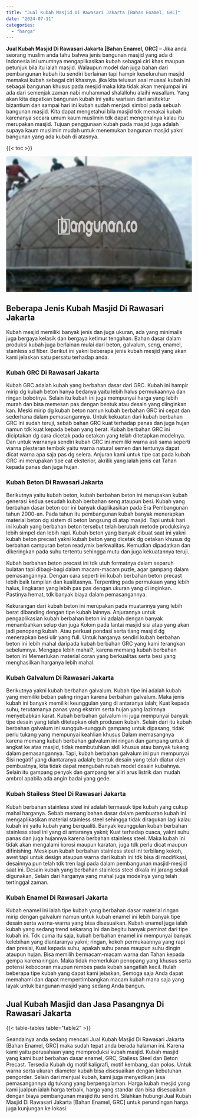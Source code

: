 ```yaml
---
title: "Jual Kubah Masjid Di Rawasari Jakarta [Bahan Enamel, GRC]"
date: "2024-07-11"
categories: 
  - "harga"
---
```


**Jual Kubah Masjid Di Rawasari Jakarta \[Bahan Enamel, GRC\]** – Jika anda seorang muslim anda tahu bahwa jenis bangunan masjid yang ada di Indonesia ini umumnya mengaplikasikan kubah sebagai ciri khas maupun petunjuk bila itu ialah masjid. Walaupun model dan juga bahan dari pembangunan kubah itu sendiri berlainan tapi hampir keseluruhan masjid memakai kubah sebagai ciri khasnya. jika kita telusuri asal muasal kubah ini sebagai bangunan khusus pada mesjid maka kita tidak akan menjumpai ini ada dari semenjak zaman nabi muhammad shalallohu alaihi wasallam. Yang akan kita dapatkan bangunan kubah ini yaitu warisan dari arsitektur bizantium dan sampai hari ini kubah sudah menjadi simbol pada sebuah bangunan masjid. Kita dapat mengetahui bila masjid tdk memakai kubah karenanya secara umum kaum muslimin tdk dapat mengenalnya kalau itu merupakan masjid. Tujuan penggunaan kubah pada masjid juga adalah supaya kaum muslimin mudah untuk menemukan bangunan masjid yakni bangunan yang ada kubah di atasnya.

{{< toc >}}

![Jual Kubah Masjid Di Rawasari Jakarta [Bahan Enamel, GRC]](/images/jual-kubah-masjid-15.png)

## Beberapa Jenis Kubah Masjid Di Rawasari Jakarta

Kubah mesjid memiliki banyak jenis dan juga ukuran, ada yang minimalis juga bergaya kelasik dan bergaya ketimur tengahan. Bahan dasar dalam produksi kubah juga berlainan mulai dari beton, galvalum, seng, enamel, stainless sd fiber. Berikut ini yakni beberapa jenis kubah mesjid yang akan kami jelaskan satu persatu terhadap anda.

### Kubah GRC Di Rawasari Jakarta

Kubah GRC adalah kubah yang berbahan dasar dari GRC. Kubah ini hampir mirip dg kubah beton hanya bedanya yaitu lebih halus permukaannya dan ringan bobotnya. Selain itu kubah ini juga mempunyai harga yang lebih murah dan bisa memesan pas dengan bentuk atau desain yang diinginkan kan. Meski mirip dg kubah beton namun kubah berbahan GRC ini cepat dan sederhana dalam pemasangannya. Untuk kekuatan dari kubah berbahan GRC ini sudah teruji, sebab bahan GRC kuat terhadap panas dan juga hujan namun tdk kuat kepada beban yang berat. Kubah berbahan GRC ini diciptakan dg cara dicetak pada cetakan yang telah ditetapkan modelnya. Dan untuk warnanya sendiri kubah GRC ini memiliki warna asli sama seperti warna plesteran tembok yaitu warna natural semen dan tentunya dapat dicat warna apa saja pas dg selera. Anjuran kami untuk tipe cat pada kubah GRC ini merupakan tipe cat eksterior, akrilik yang ialah jenis cat Tahan kepada panas dan juga hujan.

### Kubah Beton Di Rawasari Jakarta

Berikutnya yaitu kubah beton, kubah berbahan beton ini merupakan kubah generasi kedua sesudah kubah berbahan seng ataupun besi. Kubah yang berbahan dasar beton cor ini banyak diaplikasikan pada Era Pembangunan tahun 2000-an. Pada tahun itu pembangunan kubah banyak menerapkan material beton dg sistem di beton langsung di atap masjid. Tapi untuk hari ini kubah yang berbahan beton tersebut telah berubah metode produksinya lebih simpel dan lebih rapi. Kubah beton yang banyak dibuat saat ini yakni kubah beton precast yakni kubah beton yang dicetak dg cetakan khusus dg berbahan campuran beton readymix berkwalitas. Kemudian dipadatkan dan dikeringkan pada suhu tertentu sehingga mutu dan juga kekuatannya teruji.

Kubah berbahan beton precast ini tdk utuh formatnya dalam separuh bulatan tapi dibagi-bagi dalam macam-macam puzle, agar gampang dalam pemasangannya. Dengan cara seperti ini kubah berbahan beton precast lebih baik tampilan dan kualitasnya. Terpenting pada permukaan yang lebih halus, lingkaran yang lebih pas pas dengan ukuran yang di inginkan. Pastinya hemat, tdk banyak biaya dalam pemasangannya.

Kekurangan dari kubah beton ini merupakan pada muatannya yang lebih berat dibanding dengan tipe kubah lainnya. Anjurannya untuk pengaplikasian kubah berbahan beton ini adalah dengan banyak menambahkan selup dan juga Kolom pada lantai masjid sisi atap yang akan jadi penopang kubah. Atau perkuat pondasi serta tiang masjid dg menerapkan besi ulir yang full. Untuk harganya sendiri kubah berbahan beton ini lebih mahal daripada kubah berbahan GRC yang kami terangkan sebelumnya. Mengapa lebih mahal?, karena memang kubah berbahan beton ini Memerlukan material coran yang berkualitas serta besi yang menghasilkan harganya lebih mahal.

### Kubah Galvalum Di Rawasari Jakarta

Berikutnya yakni kubah berbahan galvalum. Kubah tipe ini adalah kubah yang memiliki beban paling ringan karena berbahan galvalum. Maka jenis kubah ini banyak memiliki keunggulan yang di antaranya ialah; Kuat kepada suhu, terutamanya panas yang ekstrim serta hujan yang lazimnya menyebabkan karat. Kubah berbahan galvalum ini juga mempunyai banyak tipe desain yang telah ditetapkan oleh produsen kubah. Selain dari itu kubah berbahan galvalum ini sungguh-sungguh gampang untuk dipasang, tidak perlu tukang yang mempunyai keahlian khusus Dalam memasangnya karena memang kubah berbahan galvalum ini ringan dan gampang untuk di angkat ke atas masjid, tidak membutuhkan skill khusus atau banyak tukang dalam pemasangannya. Tapi, kubah berbahan galvalum ini pun mempunyai Sisi negatif yang diantaranya adalah; bentuk desain yang telah diatur oleh pembuatnya, kita tidak dapat mengubah rubah model desain kubahnya. Selain itu gampang penyok dan gampang ter aliri arus listrik dan mudah ambrol apabila ada angin badai yang gede.

### Kubah Stailess Steel Di Rawasari Jakarta

Kubah berbahan stainless steel ini adalah termasuk tipe kubah yang cukup mahal harganya. Sebab memang bahan dasar dalam pembuatan kubah ini mengaplikasikan material stainless steel sehingga tidak diragukan lagi kalau kubah ini yaitu kubah yang berqualiti. Banyak keunggulan kubah berbahan stainless steel ini yang di antaranya yakni; Kuat terhadap cuaca, yakni suhu panas dan juga hujannya karena berbahan stainless steel. Maka kubah ini tidak akan mengalami korosi maupun karatan, juga tdk perlu dicat maupun difinishing. Meskipun kubah berbahan stainless steel ini terbilang kokoh, awet tapi untuk design ataupun warna dari kubah ini tdk bisa di modifikasi, desainnya pun telah tdk tren lagi pada dalam pembangunan masjid-mesjid saat ini. Desain kubah yang berbahan stainless steel dikala ini jarang sekali digunakan, Selain dari harganya yang mahal juga modelnya yang telah tertinggal zaman.

### Kubah Enamel Di Rawasari Jakarta

Kubah enamel ini ialah tipe kubah yang berbahan dasar material ringan mirip dengan galvalum namun untuk kubah enamel ini lebih banyak tipe desain serta warna-warna yang bisa disesuaikan. Kubah enamel juga ialah kubah yang sedang trend sekarang ini dan begitu banyak peminat dari tipe kubah ini. Tdk cuma itu saja, kubah berbahan enamel ini mempunyai banyak kelebihan yang diantaranya yakni; ringan, kokoh permukaannya yang rapi dan presisi, Kuat kepada suhu, apakah suhu panas maupun suhu dingin ataupun hujan. Bisa memilih bermacam-macam warna dan Tahan kepada gempa karena ringan. Maka tidak memerlukan penopang yang khusus serta potensi kebocoran maupun rembes pada kubah sangatlah kecil. Itulah beberapa tipe kubah yang dapat kami jelaskan, Semoga saja Anda dapat memahami dan dapat mempertimbangkan macam kubah mana saja yang layak untuk bangunan masjid yang sedang Anda bangun.

## Jual Kubah Masjid dan Jasa Pasangnya Di Rawasari Jakarta

{{< table-tables table="table2" >}}

Seandainya anda sedang mencari Jual Kubah Masjid Di Rawasari Jakarta \[Bahan Enamel, GRC\] maka sudah tepat anda berada halaman ini. Karena kami yaitu perusahaan yang memproduksi kubah masjid. Kubah masjid yang kami buat berbahan dasar enamel, GRC, Stailess Steel dan Beton Precast. Tersedia Kubah dg motif kaligrafi, motif kembang, dan polos. Untuk warna serta ukuran diameter kubah bisa disesuaikan dengan kebutuhan pengorder. Selain dari menjual kubah, kami juga menyedikan jasa pemasangannya dg tukang yang berpengalaman. Harga kubah mesjid yang kami jualpun ialah harga terbaik, harga yang standar dan bisa disesuaikan dengan biaya pembangunan masjid itu sendiri. Silahkan hubungi Jual Kubah Masjid Di Rawasari Jakarta \[Bahan Enamel, GRC\] untuk perundingan harga juga kunjungan ke lokasi.
